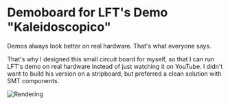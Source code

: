 # Demoboard for LFT's Demo "Kaleidoscopico"



Demos always look better on real hardware. That's what everyone says.



That's why I designed this small circuit board for myself, so that I can run LFT's demo on real hardware instead of just watching it on YouTube. I didn't want to build his version on a stripboard, but preferred a clean solution with SMT components.





![Rendering](https://github.com/user-attachments/assets/8da9fb59-a4ff-480d-aae0-5c25ef82b7c5)



